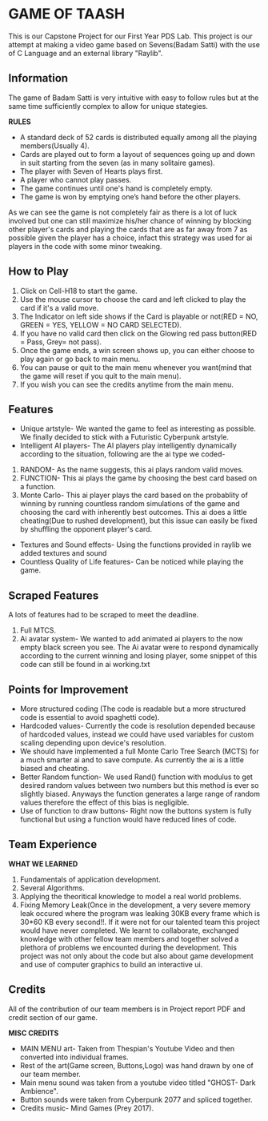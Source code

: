 # GAME OF TAASH 
This is our Capstone Project for our First Year PDS Lab.
This project is our attempt at making a video game based on Sevens(Badam Satti) with the use of C Language and an external library "Raylib". 

## Information
The game of Badam Satti is very intuitive with easy to follow rules but at the same time sufficiently complex to allow for unique stategies.

**RULES**
- A standard deck of 52 cards is distributed  equally among all the playing members(Usually 4).
- Cards are played out to form a layout of sequences going up and down in suit starting from the seven (as in many solitaire games).
- The player with Seven of Hearts plays first.
- A player who cannot play passes.
- The game continues until one's hand is completely empty.
- The game is won by emptying one’s hand before the other players.

As we can see the game is not completely fair as there is a lot of luck involved but one can still maximize his/her chance of winning by blocking other player's cards and playing the cards that are as far away from 7 as possible given the player has a choice, infact this strategy was used for ai players in the code with some minor tweaking.

## How to Play
1. Click on Cell-H18 to start the game.
2. Use the mouse cursor to choose the card and left clicked to play the card if it's a valid move.
3. The Indicator on left side shows if the Card is playable or not(RED = NO, GREEN = YES, YELLOW = NO CARD SELECTED).
4. If you have no valid card then click on the Glowing red pass button(RED = Pass, Grey= not pass).
5. Once the game ends, a win screen shows up, you can either choose to play again or go back to main menu.
6. You can pause or quit to the main menu whenever you want(mind that the game will reset if you quit to the main menu).
7. If you wish you can see the credits anytime from the main menu.

## Features
- Unique artstyle- We wanted the game to feel as interesting as possible. We finally decided to stick with a Futuristic Cyberpunk artstyle.
- Intelligent AI players- The AI players play intelligently dynamically according to the situation, following are the ai type we coded-
1. RANDOM- As the name suggests, this ai plays random valid moves.
2. FUNCTION- This ai plays the game by choosing the best card based on a function.
3. Monte Carlo- This ai player plays the card based on the probablity of winning by running countless random simulations of the game and choosing the card with inherently best outcomes. This ai does a little cheating(Due to rushed development), but this issue can easily be fixed by shuffling the opponent player's card.
- Textures and Sound effects- Using the functions provided in raylib we added textures and sound
- Countless Quality of Life features- Can be noticed while playing the game.

## Scraped Features
A lots of features had to be scraped to meet the deadline.
1. Full MTCS.
2. Ai avatar system- We wanted to add animated ai players to the now empty black screen you see. The Ai avatar were to respond dynamically according to the current winning and losing player, some snippet of this code can still be found in ai working.txt


## Points for Improvement
- More structured coding (The code is readable but a more structured code is essential to avoid spaghetti code).
- Hardcoded values- Currently the code is resolution depended because of hardcoded values, instead we could have used variables for custom scaling depending upon device's resolution.
- We should have implemented a full Monte Carlo Tree Search (MCTS) for a much smarter ai and to save compute. As currently the ai is a little biased and cheating.
- Better Random function- We used Rand() function with modulus to get desired random values between two numbers but this method is ever so slightly biased. Anyways the function generates a large range of random values therefore the effect of this bias is negligible.
- Use of function to draw buttons- Right now the buttons system is fully functional but using a function would have reduced  lines of code.

## Team Experience
**WHAT WE LEARNED**
1. Fundamentals of application development.
2. Several Algorithms.
3. Applying the theoritical knowledge to model a real world problems.
4. Fixing Memory Leak(Once in the development, a very severe memory leak occured where the program was leaking 30KB every frame which is 30*60 KB every second!!.
If it were not for our talented team this project would have never completed.
We learnt to collaborate, exchanged knowledge with other fellow team members and together solved a plethora of problems we encounted during the development.
This project was not only about the code but also about game development and use of computer graphics to build an interactive ui.

## Credits
All of the contribution of our team members is in Project report PDF and credit section of our game.

**MISC CREDITS**
- MAIN MENU art- Taken from Thespian's Youtube Video and then converted into individual frames.
- Rest of the art(Game screen, Buttons,Logo) was hand drawn by one of our team member.
- Main menu sound was taken from a youtube video titled "GHOST- Dark Ambience".
- Button sounds were taken from Cyberpunk 2077 and spliced together.
- Credits music- Mind Games (Prey 2017).

   

    










    
    


  
